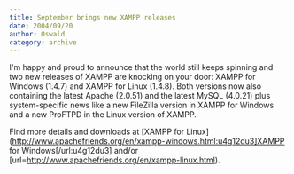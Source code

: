 ```yaml
---
title: September brings new XAMPP releases
date: 2004/09/20
author: Oswald
category: archive
---
```


I'm happy and proud to announce that the world still keeps spinning and two new releases of XAMPP are knocking on your door: XAMPP for Windows (1.4.7) and XAMPP for Linux (1.4.8). Both versions now also containing the latest Apache (2.0.51) and the latest MySQL (4.0.21) plus system-specific news like a new FileZilla version in XAMPP for Windows and a new ProFTPD in the Linux version of XAMPP.

Find more details and downloads at [XAMPP for Linux](http://www.apachefriends.org/en/xampp-windows.html:u4g12du3]XAMPP for Windows[/url:u4g12du3] and/or [url=http://www.apachefriends.org/en/xampp-linux.html).
